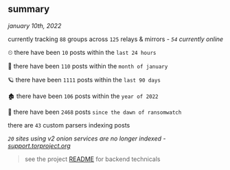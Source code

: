 
## summary
_january 10th, 2022_

currently tracking `88` groups across `125` relays & mirrors - _`54` currently online_

⏲ there have been `10` posts within the `last 24 hours`

🦈 there have been `110` posts within the `month of january`

🪐 there have been `1111` posts within the `last 90 days`

🏚 there have been `106` posts within the `year of 2022`

🦕 there have been `2468` posts `since the dawn of ransomwatch`

there are `43` custom parsers indexing posts

_`20` sites using v2 onion services are no longer indexed - [support.torproject.org](https://support.torproject.org/onionservices/v2-deprecation/)_

> see the project [README](https://github.com/thetanz/ransomwatch#ransomwatch--) for backend technicals
